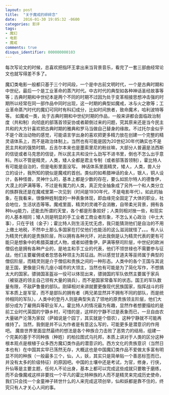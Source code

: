 ```yaml
---
layout: post
title:  "关于魔戒的碎碎念"
date:   2016-01-30 19:05:32 -0600
categories: 影评
tags: 
- 魔幻
- 电影
- 魔戒
comments: true
disqus_identifier: 000000000103
---
```


每次写论文的时候，总喜欢把指环王拿出来当背景音乐，看完了一套三部曲经常论文也就写得差不多了。
 
魔幻类电影一般都只基于三个时间段，一个是中古前文明时代，一个是古典时期和中世纪，最后一个是工业革命的蒸汽时代。中古时代的典型如各种神话圣经故事等等；古典时期和中世纪本是两个不同的时期不过因为处于变革相接思想冲击强的时期所以经常在同一部作品中同时出现，这一时期的典型如魔戒，冰与火之歌等；工业革命蒸汽时代的魔幻可同时有科幻成分，比如时间旅者，致命魔术，哈利波特等等。
如魔戒一类，处于古典时期和中世纪时期的作品，一般来讲都会面临政治制度（共和制）向彻底的部落首领妥协或者颠倒过来的问题，究其原来还是当今民主共和的大方针喜欢把古典时期的雅典和罗马当做自己替身的缘故。不过托尔金似乎不是个政治动物的感觉，可能语言学出身的喜欢把更多精力放在创建一个完整的精灵语体系上，而不是政治体制上。当然也有可能是因为20世纪30年代确实也不是民主共和的强势时期，丘吉尔本来也是墨索里尼的粉丝嘛，大部分人普遍是法西斯的信徒或者马克思的信徒，所以民主共和没什么劲写不进书里，倒也不怎么出乎意料。所以不管是精灵，人类，矮人全都是君主专制（或者部落首领制），霍比特人有可能是自治的，但是电影里面没写。
神话体系里面精灵，矮人，人类，兽人分立的设计，我所知的貌似是魔戒的首创。类似的如希腊神话的金人，银人，铜人设计，各种怪兽，灵神什么的，基本上都是少数的存在，要么如凯尔特人的德鲁伊，大漠上的萨满等等，不过是有魔力的人类，真正完全抽象成了另外一个和人类分立的族群我还是在魔戒里第一次见到（时间是1930年代，不是电影年代）。如此的抽象，在我看来，很像种姓制度的一种表象体现，即血缘完全固定了大体的职业，社会地位，生活状态等等。魔戒里面，精灵的灵魂不会消散，自带柔光背景，拥有各种bug能力，还能去所谓的天堂，各个都是形象姣好；人类则相对挫一些，和现实的人基本相同；矮人则是明显的手工业者工商业者形象，不怎么关心政治（中土大事），只在乎钱（金子）；霍比特人则生活无忧无虑，我只能猜测他们是自治的不用上缴土地税，不然中土那么多国家在打仗他们也能活的这么滋润就怪了。。。有人认为精灵代表的是贵族阶层，所以拥有各种光环，对此我倒是认为精灵代表的更有可能只是想象中的希腊英雄式人物，或者如德鲁伊，萨满等祭司阶层，中世纪的欧洲僧侣也是拥有各种产业的，是地主和手工业的代表，他们不领世禄也不需要参与征战，他们主要雇佣或者忽悠各种领主为其征战。所以感觉甘道夫等巫师属于典型的僧侣阶层，而精灵则是介于僧侣和贵族之间的一种形态。人类中的各个王国与其说是王国，更像是只有几座小城市的大领主，当然也有可能是为了简化写作，不想搞太大的国家。骠骑国圣盔谷一役可以体现出来，骠骑国的军队依然主要属于家兵（被驱逐的领主自己领有大量的骑兵），而不是国家常备军的状态。国王的军队数量有限，不敌萨鲁曼的部队。刚铎相对来讲就要更像现代民族国家，指挥战斗的将军本质上是军官，而不是部队的拥有者（两兄弟显然并不拥有不同的部队，而是统帅相同的军队）。人类中的登丹人则是典型失去了领地的原贵族领主阶层，他们大部分成为了雇佣兵等职业军人。霍比特人的情况最为有趣，显然作者想要描绘的是前工业时代英国的宁静乡村，可惜的是，这样的宁静不过是表象而已，一旦自由农大量破产沦落为家奴（萨姆说是个园丁，其实就是个佃农），这种宁静就不可能再维持了。当然，我倒是并不认为作者是有意这么写的，可能更多是潜意识的作用吧。
魔兽世界里面显然最终的想法是各个种族合力击败了恶势力的结局，组建一个完美的基于不同种族（种姓）的柏拉图式乌托邦，本质上讲对于人类的区分这种根本观点是根植于众多西方魔幻类作品的潜意识的。西方文化的贵族意识（当然日本也有）在中国其实早已荡然无存，大概这也是中国魔幻类作品不爱做太多富有明显不同的种族（一般最多三个，仙，人，妖，其实只是简单贴一个善恶标签而已，并没有太多的阶级特征）的原因吧。中国的土壤中还是考试，为官，修身，行侠，升仙等是主要主题，任何人不论出身，基本上都可以完成这些成就只要敢于磨练，而不会像魔戒这样非要找一个平凡的霍比特种族的人而不是精灵来完成历史使命，我们只会找一个金童神子转世什么的人来完成这项创举，仙和妖都是靠不住的，终究只有人才关心人间的事。
